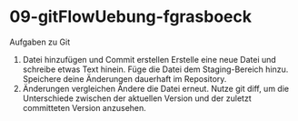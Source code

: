 # 09-gitFlowUebung-fgrasboeck
Aufgaben zu Git 

1) Datei hinzufügen und Commit erstellen
  	Erstelle eine neue Datei und schreibe etwas Text hinein.
    Füge die Datei dem Staging-Bereich hinzu.
    Speichere deine Änderungen dauerhaft im Repository.
2) Änderungen vergleichen
Ändere die Datei  erneut.
Nutze git diff, um die Unterschiede zwischen der aktuellen Version und der zuletzt committeten Version anzusehen.
